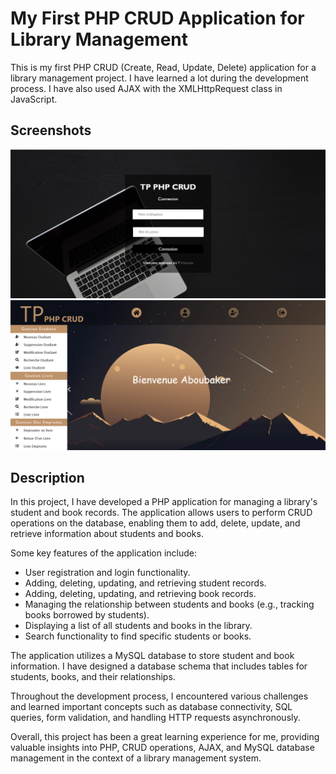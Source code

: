 # My First PHP CRUD Application for Library Management

This is my first PHP CRUD (Create, Read, Update, Delete) application for a library management project. I have learned a lot during the development process. I have also used AJAX with the XMLHttpRequest class in JavaScript.

## Screenshots

![Screenshot 1](./VIEW/images/page.png)
![Screenshot 2](./VIEW/images/page2.png)

## Description

In this project, I have developed a PHP application for managing a library's student and book records. The application allows users to perform CRUD operations on the database, enabling them to add, delete, update, and retrieve information about students and books.

Some key features of the application include:
- User registration and login functionality.
- Adding, deleting, updating, and retrieving student records.
- Adding, deleting, updating, and retrieving book records.
- Managing the relationship between students and books (e.g., tracking books borrowed by students).
- Displaying a list of all students and books in the library.
- Search functionality to find specific students or books.

The application utilizes a MySQL database to store student and book information. I have designed a database schema that includes tables for students, books, and their relationships.

Throughout the development process, I encountered various challenges and learned important concepts such as database connectivity, SQL queries, form validation, and handling HTTP requests asynchronously.

Overall, this project has been a great learning experience for me, providing valuable insights into PHP, CRUD operations, AJAX, and MySQL database management in the context of a library management system.

